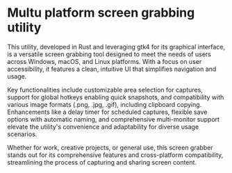 # Multu platform screen grabbing utility

This utility, developed in Rust and leveraging gtk4 for its graphical interface, is a versatile screen grabbing tool designed to meet the needs of users across Windows, macOS, and Linux platforms. With a focus on user accessibility, it features a clean, intuitive UI that simplifies navigation and usage.

Key functionalities include customizable area selection for captures, support for global hotkeys enabling quick snapshots, and compatibility with various image formats (.png, .jpg, .gif), including clipboard copying. Enhancements like a delay timer for scheduled captures, flexible save options with automatic naming, and comprehensive multi-monitor support elevate the utility's convenience and adaptability for diverse usage scenarios.

Whether for work, creative projects, or general use, this screen grabber stands out for its comprehensive features and cross-platform compatibility, streamlining the process of capturing and sharing screen content.
